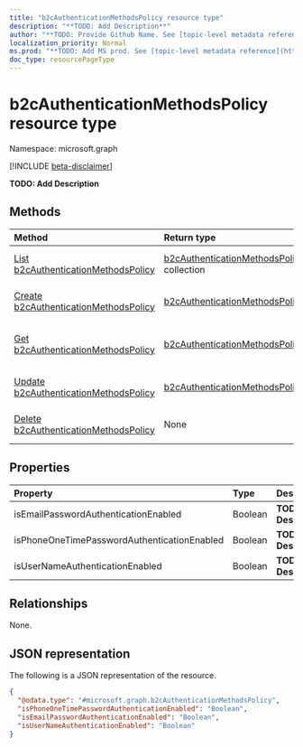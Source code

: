 ```yaml
---
title: "b2cAuthenticationMethodsPolicy resource type"
description: "**TODO: Add Description**"
author: "**TODO: Provide Github Name. See [topic-level metadata reference](https://msgo.azurewebsites.net/add/document/guidelines/metadata.html#topic-level-metadata)**"
localization_priority: Normal
ms.prod: "**TODO: Add MS prod. See [topic-level metadata reference](https://msgo.azurewebsites.net/add/document/guidelines/metadata.html#topic-level-metadata)**"
doc_type: resourcePageType
---
```


# b2cAuthenticationMethodsPolicy resource type

Namespace: microsoft.graph

[!INCLUDE [beta-disclaimer](../../includes/beta-disclaimer.md)]

**TODO: Add Description**

## Methods
|Method|Return type|Description|
|:---|:---|:---|
|[List b2cAuthenticationMethodsPolicy](../api/b2cauthenticationmethodspolicy-list.md)|[b2cAuthenticationMethodsPolicy](../resources/b2cauthenticationmethodspolicy.md) collection|Get a list of the [b2cAuthenticationMethodsPolicy](../resources/b2cauthenticationmethodspolicy.md) objects and their properties.|
|[Create b2cAuthenticationMethodsPolicy](../api/b2cauthenticationmethodspolicy-create.md)|[b2cAuthenticationMethodsPolicy](../resources/b2cauthenticationmethodspolicy.md)|Create a new [b2cAuthenticationMethodsPolicy](../resources/b2cauthenticationmethodspolicy.md) object.|
|[Get b2cAuthenticationMethodsPolicy](../api/b2cauthenticationmethodspolicy-get.md)|[b2cAuthenticationMethodsPolicy](../resources/b2cauthenticationmethodspolicy.md)|Read the properties and relationships of a [b2cAuthenticationMethodsPolicy](../resources/b2cauthenticationmethodspolicy.md) object.|
|[Update b2cAuthenticationMethodsPolicy](../api/b2cauthenticationmethodspolicy-update.md)|[b2cAuthenticationMethodsPolicy](../resources/b2cauthenticationmethodspolicy.md)|Update the properties of a [b2cAuthenticationMethodsPolicy](../resources/b2cauthenticationmethodspolicy.md) object.|
|[Delete b2cAuthenticationMethodsPolicy](../api/b2cauthenticationmethodspolicy-delete.md)|None|Deletes a [b2cAuthenticationMethodsPolicy](../resources/b2cauthenticationmethodspolicy.md) object.|

## Properties
|Property|Type|Description|
|:---|:---|:---|
|isEmailPasswordAuthenticationEnabled|Boolean|**TODO: Add Description**|
|isPhoneOneTimePasswordAuthenticationEnabled|Boolean|**TODO: Add Description**|
|isUserNameAuthenticationEnabled|Boolean|**TODO: Add Description**|

## Relationships
None.

## JSON representation
The following is a JSON representation of the resource.
<!-- {
  "blockType": "resource",
  "keyProperty": "id",
  "@odata.type": "microsoft.graph.b2cAuthenticationMethodsPolicy",
  "openType": false
}
-->
``` json
{
  "@odata.type": "#microsoft.graph.b2cAuthenticationMethodsPolicy",
  "isPhoneOneTimePasswordAuthenticationEnabled": "Boolean",
  "isEmailPasswordAuthenticationEnabled": "Boolean",
  "isUserNameAuthenticationEnabled": "Boolean"
}
```


